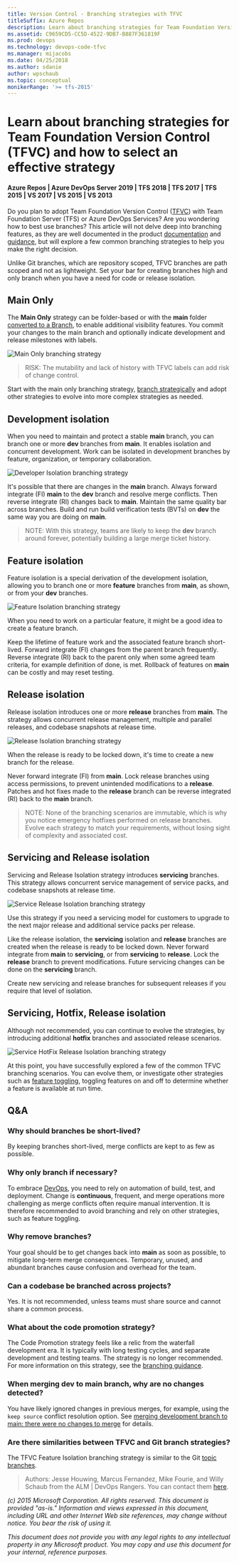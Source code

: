 ```yaml
---
title: Version Control - Branching strategies with TFVC
titleSuffix: Azure Repos
description: Learn about branching strategies for Team Foundation Version Control (TFVC) and how to select an effective strategy
ms.assetid: C9659CD5-CC5D-4522-9DB7-B887F361819F
ms.prod: devops
ms.technology: devops-code-tfvc 
ms.manager: mijacobs
ms.date: 04/25/2018
ms.author: sdanie
author: wpschaub
ms.topic: conceptual
monikerRange: '>= tfs-2015'
---
```



# Learn about branching strategies for Team Foundation Version Control (TFVC) and how to select an effective strategy
#### Azure Repos | Azure DevOps Server 2019 | TFS 2018 | TFS 2017 | TFS 2015 | VS 2017 | VS 2015 | VS 2013

Do you plan to adopt Team Foundation Version Control ([TFVC](index.md)) with Team Foundation Server (TFS) or Azure DevOps Services? Are you wondering how to best use branches? This article will not delve deep into branching features, as they are well documented in the product [documentation](use-branches-isolate-risk-team-foundation-version-control.md) and [guidance](https://blogs.msdn.microsoft.com/visualstudioalmrangers/2015/04/22/library-of-tooling-and-guidance-solutions-aka-msvsarsolutions/), but will explore a few common branching strategies to help you make the right decision.

Unlike Git branches, which are repository scoped, TFVC branches are path scoped and not as lightweight. Set your bar for creating branches high and only branch when you have a need for code or release isolation.

## Main Only

The **Main Only** strategy can be folder-based or with the **main** folder [converted to a Branch](branch-folders-files.md), to enable additional visibility features. You commit your changes to the main branch and optionally indicate development and release milestones with labels.

![Main Only branching strategy](./_img/branching-strategies-with-tfvc/branching-scenarios-main-only.png)

> RISK: The mutability and lack of history with TFVC labels can add risk of change control.

Start with the main only branching strategy, [branch strategically](branch-strategically.md) and adopt other strategies to evolve into more complex strategies as needed.

## Development isolation
When you need to maintain and protect a stable **main** branch, you can branch one or more **dev** branches from **main**. It enables isolation and concurrent development. Work can be isolated in development branches by feature, organization, or temporary collaboration.

![Developer Isolation branching strategy](./_img/branching-strategies-with-tfvc/branching-scenarios-developer-isolation.png)

It's possible that there are changes in the **main** branch. Always forward integrate (FI) **main** to the **dev** branch and resolve merge conflicts. Then reverse integrate (RI) changes back to **main**. Maintain the same quality bar across branches. Build and run build verification tests (BVTs) on **dev** the same way you are doing on **main**.

> NOTE: With this strategy, teams are likely to keep the **dev** branch around forever, potentially building a large merge ticket history.

## Feature isolation

Feature isolation is a special derivation of the development isolation, allowing you to branch one or more **feature** branches from **main**, as shown, or from your **dev** branches. 

![Feature Isolation branching strategy](./_img/branching-strategies-with-tfvc/Branching-Scenarios-Feature-Isolation.png)

When you need to work on a particular feature, it might be a good idea to create a feature branch.

Keep the lifetime of feature work and the associated feature branch short-lived. Forward integrate (FI) changes from the parent branch frequently. Reverse integrate (RI) back to the parent only when some agreed team criteria, for example definition of done, is met. Rollback of features on **main** can be costly and may reset testing.

## Release isolation

Release isolation introduces one or more **release** branches from **main**. The strategy allows concurrent release management, multiple and parallel releases, and codebase snapshots at release time.

![Release Isolation branching strategy](./_img/branching-strategies-with-tfvc/branching-scenarios-release-isolation.png)

When the release is ready to be locked down, it's time to create a new branch for the release.

Never forward integrate (FI) from **main**. Lock release branches using access permissions, to prevent unintended modifications to a **release**. Patches and hot fixes made to the **release** branch can be reverse integrated (RI) back to the **main** branch.

> NOTE: None of the branching scenarios are immutable, which is why you notice emergency hotfixes performed on release branches. Evolve each strategy to match your requirements, without losing sight of complexity and associated cost.

## Servicing and Release isolation

Servicing and Release Isolation strategy introduces **servicing** branches. This strategy allows concurrent service management of service packs, and codebase snapshots at release time.

![Service Release Isolation branching strategy](./_img/branching-strategies-with-tfvc/branching-scenarios-service-release-isolation.png)

Use this strategy if you need a servicing model for customers to upgrade to the next major release and additional service packs per release.

Like the release isolation, the **servicing** isolation and **release** branches are created when the release is ready to be locked down. Never forward integrate from **main** to **servicing**, or from **servicing** to **release**. Lock the **release** branch to prevent modifications. Future servicing changes can be done on the **servicing** branch.

Create new servicing and release branches for subsequent releases if you require that level of isolation.

## Servicing, Hotfix, Release isolation

Although not recommended, you can continue to evolve the strategies, by introducing additional **hotfix** branches and associated release scenarios.

![Service HotFix Release Isolation branching strategy](./_img/branching-strategies-with-tfvc/branching-scenarios-service-hotfix-release-isolation.png)

At this point, you have successfully explored a few of the common TFVC branching scenarios. You can evolve them, or investigate other strategies such as [feature toggling](https://msdn.microsoft.com/magazine/dn683796.aspx), toggling features on and off to determine whether a feature is available at run time.

## Q&A

### Why should branches be short-lived?

By keeping branches short-lived,  merge conflicts are kept to as few as possible. 

### Why only branch if necessary?

To embrace [DevOps](https://aka.ms/devops), you need to rely on automation of build, test, and deployment. Change is **continuous**, frequent, and merge operations more challenging as merge conflicts often require manual intervention. It is therefore recommended to avoid branching and rely on other strategies, such as feature toggling.

### Why remove branches?

Your goal should be to get changes back into **main** as soon as possible, to mitigate long-term merge consequences. Temporary, unused, and abundant branches cause confusion and overhead for the team.

### Can a codebase be branched across projects?

Yes. It is not recommended, unless teams must share source and cannot share a common process.

### What about the code promotion strategy?

The Code Promotion strategy feels like a relic from the waterfall development era. It is typically with long testing cycles, and separate development and testing teams. The strategy is no longer recommended. For more information on this strategy, see the [branching guidance](https://blogs.msdn.microsoft.com/visualstudioalmrangers/2015/04/22/library-of-tooling-and-guidance-solutions-aka-msvsarsolutions/). 

### When merging **dev** to **main** branch, why are no changes detected?

You have likely ignored changes in previous merges, for example, using the `keep source` conflict resolution option. See [merging development branch to main: there were no changes to merge](http://stackoverflow.com/questions/27590388/merging-development-branch-to-main-there-were-no-changes-to-merge) for details.

### Are there similarities between TFVC and Git branch strategies?

The TFVC Feature Isolation branching strategy is similar to the Git [topic branches](http://www.git-scm.com/book/en/v2/Git-Branching-Branching-Workflows#Topic-Branches).

> Authors: Jesse Houwing, Marcus Fernandez, Mike Fourie, and Willy Schaub from the ALM | DevOps Rangers. You can contact them [here](https://github.com/ALM-Rangers/Guidance).
 
*(c) 2015 Microsoft Corporation. All rights reserved. This document is
provided "as-is." Information and views expressed in this document,
including URL and other Internet Web site references, may change without
notice. You bear the risk of using it.*

*This document does not provide you with any legal rights to any
intellectual property in any Microsoft product. You may copy and use
this document for your internal, reference purposes.*

